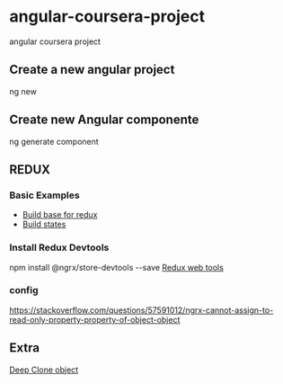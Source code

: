 # angular-coursera-project

angular coursera project

## Create a new angular project

ng new <project-name>

## Create new Angular componente

ng generate component <component-name>

## REDUX

### Basic Examples

- [Build base for redux](https://github.com/ngrx/platform/blob/127ccc99663442ea1a902e459ae9fb1041fd7f80/example-app/app/reducers/index.ts)
- [Build states](https://github.com/ngrx/platform/blob/127ccc99663442ea1a902e459ae9fb1041fd7f80/example-app/app/reducers/index.ts)

### Install Redux Devtools

npm install @ngrx/store-devtools --save
[Redux web tools](https://www.digitalocean.com/community/tutorials/angular-ngrx-store-redux-devtools)

### config

https://stackoverflow.com/questions/57591012/ngrx-cannot-assign-to-read-only-property-property-of-object-object

## Extra

[Deep Clone object](https://www.leonelngande.com/deep-cloning-objects-in-angular-typescript-javascript/)
